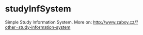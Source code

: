 # studyInfSystem
Simple Study Information System. More on: http://www.zaboy.cz/?other=study-information-system
